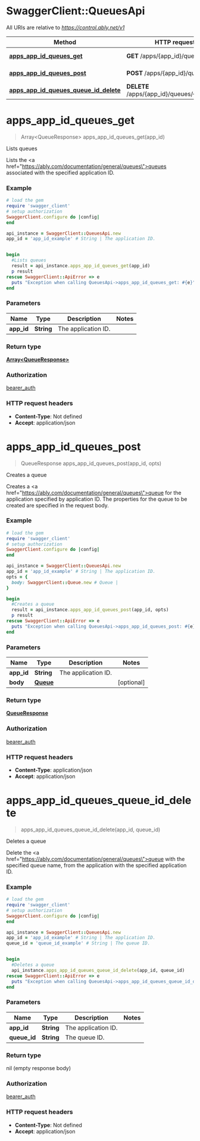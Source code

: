 # SwaggerClient::QueuesApi

All URIs are relative to *https://control.ably.net/v1*

Method | HTTP request | Description
------------- | ------------- | -------------
[**apps_app_id_queues_get**](QueuesApi.md#apps_app_id_queues_get) | **GET** /apps/{app_id}/queues | Lists queues
[**apps_app_id_queues_post**](QueuesApi.md#apps_app_id_queues_post) | **POST** /apps/{app_id}/queues | Creates a queue
[**apps_app_id_queues_queue_id_delete**](QueuesApi.md#apps_app_id_queues_queue_id_delete) | **DELETE** /apps/{app_id}/queues/{queue_id} | Deletes a queue

# **apps_app_id_queues_get**
> Array&lt;QueueResponse&gt; apps_app_id_queues_get(app_id)

Lists queues

Lists the <a href=\"https://ably.com/documentation/general/queues\">queues</a> associated with the specified application ID.

### Example
```ruby
# load the gem
require 'swagger_client'
# setup authorization
SwaggerClient.configure do |config|
end

api_instance = SwaggerClient::QueuesApi.new
app_id = 'app_id_example' # String | The application ID.


begin
  #Lists queues
  result = api_instance.apps_app_id_queues_get(app_id)
  p result
rescue SwaggerClient::ApiError => e
  puts "Exception when calling QueuesApi->apps_app_id_queues_get: #{e}"
end
```

### Parameters

Name | Type | Description  | Notes
------------- | ------------- | ------------- | -------------
 **app_id** | **String**| The application ID. | 

### Return type

[**Array&lt;QueueResponse&gt;**](QueueResponse.md)

### Authorization

[bearer_auth](../README.md#bearer_auth)

### HTTP request headers

 - **Content-Type**: Not defined
 - **Accept**: application/json



# **apps_app_id_queues_post**
> QueueResponse apps_app_id_queues_post(app_id, opts)

Creates a queue

Creates a <a href=\"https://ably.com/documentation/general/queues\">queue</a> for the application specified by application ID. The properties for the queue to be created are specified in the request body.

### Example
```ruby
# load the gem
require 'swagger_client'
# setup authorization
SwaggerClient.configure do |config|
end

api_instance = SwaggerClient::QueuesApi.new
app_id = 'app_id_example' # String | The application ID.
opts = { 
  body: SwaggerClient::Queue.new # Queue | 
}

begin
  #Creates a queue
  result = api_instance.apps_app_id_queues_post(app_id, opts)
  p result
rescue SwaggerClient::ApiError => e
  puts "Exception when calling QueuesApi->apps_app_id_queues_post: #{e}"
end
```

### Parameters

Name | Type | Description  | Notes
------------- | ------------- | ------------- | -------------
 **app_id** | **String**| The application ID. | 
 **body** | [**Queue**](Queue.md)|  | [optional] 

### Return type

[**QueueResponse**](QueueResponse.md)

### Authorization

[bearer_auth](../README.md#bearer_auth)

### HTTP request headers

 - **Content-Type**: application/json
 - **Accept**: application/json



# **apps_app_id_queues_queue_id_delete**
> apps_app_id_queues_queue_id_delete(app_id, queue_id)

Deletes a queue

Delete the <a href=\"https://ably.com/documentation/general/queues\">queue</a> with the specified queue name, from the application with the specified application ID.

### Example
```ruby
# load the gem
require 'swagger_client'
# setup authorization
SwaggerClient.configure do |config|
end

api_instance = SwaggerClient::QueuesApi.new
app_id = 'app_id_example' # String | The application ID.
queue_id = 'queue_id_example' # String | The queue ID.


begin
  #Deletes a queue
  api_instance.apps_app_id_queues_queue_id_delete(app_id, queue_id)
rescue SwaggerClient::ApiError => e
  puts "Exception when calling QueuesApi->apps_app_id_queues_queue_id_delete: #{e}"
end
```

### Parameters

Name | Type | Description  | Notes
------------- | ------------- | ------------- | -------------
 **app_id** | **String**| The application ID. | 
 **queue_id** | **String**| The queue ID. | 

### Return type

nil (empty response body)

### Authorization

[bearer_auth](../README.md#bearer_auth)

### HTTP request headers

 - **Content-Type**: Not defined
 - **Accept**: application/json



